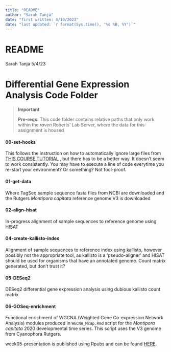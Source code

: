 ```yaml
---
title: "README"
author: "Sarah Tanja"
date: "first written: 4/10/2023"  
date: "last updated: `r format(Sys.time(), '%d %B, %Y')`"
---
```



README
================
Sarah Tanja
5/4/23

# Differential Gene Expression Analysis Code Folder


> **Important**
>
> **Pre-reqs:** This code folder contains relative paths that only work
> within the *raven* Roberts’ Lab Server, where the data for this
> assignment is housed


#### 00-set-hooks

This follows the instruction on how to automatically ignore large files
from [THIS COURSE
TUTORIAL](https://sr320.github.io/course-fish546-2023/assignments/02-DGE.html)
, but there has to be a better way. It doesn’t seem to work
consistently. You may have to execute a line of code everytime you
re-start your environment? Or something? Not fool-proof.

#### 01-get-data

Where TagSeq sample sequence fasta files from NCBI are downloaded and
the Rutgers *Montipora capitata* reference genome V3 is downloaded

#### 02-align-hisat

In-progress alignment of sample sequences to reference genome using
HISAT

#### 04-create-kallisto-index

Alignment of sample sequences to reference index using kallisto, however
possibly not the appropriate tool, as kallisto is a ‘pseudo-aligner’ and
HISAT should be used for organisms that have an annotated genome. Count
matrix generated, but don’t trust it?

#### 05-DESeq2

DESeq2 differential gene expression analysis using dubious kallisto
count matrix

#### 06-GOSeq-enrichment

Functional enrichment of WGCNA (Weighted Gene Co-expression Network
Analysis) modules produced in `WGCNA_Mcap.Rmd` script for the *Montipora
capitata* 2020 developmental time series. This script uses the V3 genome
from Cyanophora Rutgers.

week05-presentation is published using Rpubs and can be found
[HERE](http://rpubs.com/sarah_tanja/1034364).
